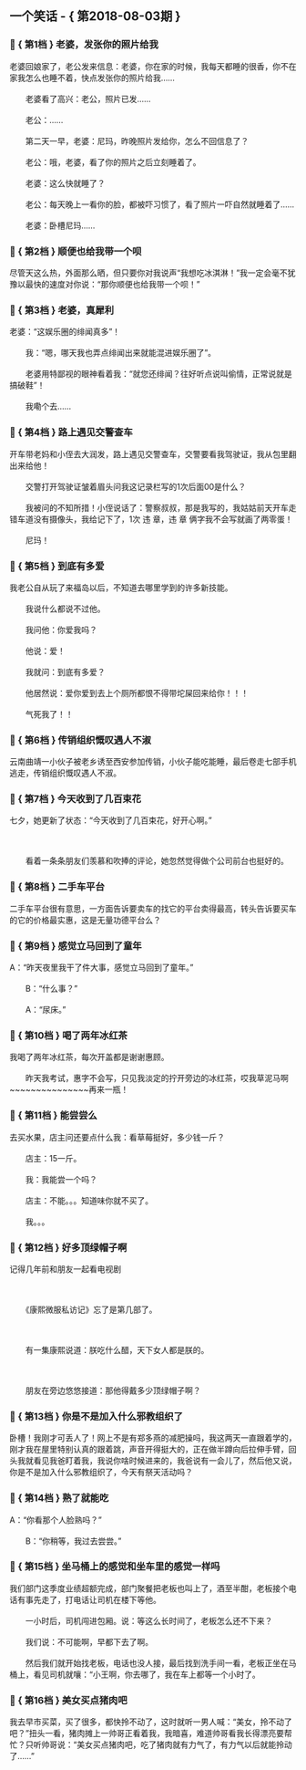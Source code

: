 ## 一个笑话 - { 第2018-08-03期 }
</hr>

### :jack_o_lantern: { 第1档 } 老婆，发张你的照片给我
老婆回娘家了，老公发来信息：老婆，你在家的时候，我每天都睡的很香，你不在家我怎么也睡不着，快点发张你的照片给我……<br/><br/>　　老婆看了高兴：老公，照片已发……<br/><br/>　　老公：……<br/><br/>　　第二天一早，老婆：尼玛，昨晚照片发给你，怎么不回信息了？<br/><br/>　　老公：哦，老婆，看了你的照片之后立刻睡着了。<br/><br/>　　老婆：这么快就睡了？<br/><br/>　　老公：每天晚上一看你的脸，都被吓习惯了，看了照片一吓自然就睡着了……<br/><br/>　　老婆：卧槽尼玛……


### :jack_o_lantern: { 第2档 } 顺便也给我带一个呗
尽管天这么热，外面那么晒，但只要你对我说声“我想吃冰淇淋！”我一定会毫不犹豫以最快的速度对你说：“那你顺便也给我带一个呗！”


### :jack_o_lantern: { 第3档 } 老婆，真犀利
老婆：“这娱乐圈的绯闻真多”！<br/><br/>　　我：“嗯，哪天我也弄点绯闻出来就能混进娱乐圈了”。<br/><br/>　　老婆用特鄙视的眼神看着我：“就您还绯闻？往好听点说叫偷情，正常说就是搞破鞋”！<br/><br/>　　我嘞个去……


### :jack_o_lantern: { 第4档 } 路上遇见交警查车
开车带老妈和小侄去大润发，路上遇见交警查车，交警要看我驾驶证，我从包里翻出来给他！<br/><br/>　　交警打开驾驶证皱着眉头问我这记录栏写的1次后面00是什么？<br/><br/>　　我被问的不知所措！小侄说话了：警察叔叔，那是我写的，我姑姑前天开车走错车道没有摄像头，我给记下了，1次 违 章，违 章 俩字我不会写就画了两零蛋！<br/><br/>　　尼玛！


### :jack_o_lantern: { 第5档 } 到底有多爱
我老公自从玩了来福岛以后，不知道去哪里学到的许多新技能。<br/><br/>　　我说什么都说不过他。<br/><br/>　　我问他：你爱我吗？<br/><br/>　　他说：爱！<br/><br/>　　我就问：到底有多爱？<br/><br/>　　他居然说：爱你爱到去上个厕所都恨不得带坨屎回来给你！！！<br/><br/>　　气死我了！！


### :jack_o_lantern: { 第6档 } 传销组织慨叹遇人不淑
云南曲靖一小伙子被老乡诱至西安参加传销，小伙子能吃能睡，最后卷走七部手机逃走，传销组织慨叹遇人不淑。


### :jack_o_lantern: { 第7档 } 今天收到了几百束花
七夕，她更新了状态：“今天收到了几百束花，好开心啊。”<br/><br/><br/><br/>　　看着一条条朋友们羡慕和吹捧的评论，她忽然觉得做个公司前台也挺好的。


### :jack_o_lantern: { 第8档 } 二手车平台
二手车平台很有意思，一方面告诉要卖车的找它的平台卖得最高，转头告诉要买车的它的价格最实惠，这是无量功德平台么？


### :jack_o_lantern: { 第9档 } 感觉立马回到了童年
A：“昨天夜里我干了件大事，感觉立马回到了童年。”<br/><br/>　　B：“什么事？”<br/><br/>　　A：“尿床。”


### :jack_o_lantern: { 第10档 } 喝了两年冰红茶
我喝了两年冰红茶，每次开盖都是谢谢惠顾。<br/><br/>　　昨天我考试，惠字不会写，只见我淡定的拧开旁边的冰红茶，哎我草泥马啊~~~~~~~~~~~~~~~再来一瓶！


### :jack_o_lantern: { 第11档 } 能尝尝么
去买水果，店主问还要点什么我：看草莓挺好，多少钱一斤？<br/><br/>　　店主：15一斤。<br/><br/>　　我：我能尝一个吗？<br/><br/>　　店主：不能。。。知道味你就不买了。<br/><br/>　　我。。。


### :jack_o_lantern: { 第12档 } 好多顶绿帽子啊
记得几年前和朋友一起看电视剧<br/><br/><br/><br/>　　《康熙微服私访记》忘了是第几部了。<br/><br/><br/><br/>　　有一集康熙说道：朕吃什么醋，天下女人都是朕的。<br/><br/><br/><br/>　　朋友在旁边悠悠接道：那他得戴多少顶绿帽子啊？


### :jack_o_lantern: { 第13档 } 你是不是加入什么邪教组织了
卧槽！我刚才可丢人了！网上不是有郑多燕的减肥操吗，我这两天一直跟着学的，刚才我在屋里特别认真的跟着跳，声音开得挺大的，正在做半蹲向后拉伸手臂，回头我就看见我爸盯着我，我说你啥时候进来的，我爸说有一会儿了，然后他又说，你是不是加入什么邪教组织了，今天有祭天活动吗？


### :jack_o_lantern: { 第14档 } 熟了就能吃
A：“你看那个人脸熟吗？”<br/><br/>　　B：“你稍等，我过去尝尝。”


### :jack_o_lantern: { 第15档 } 坐马桶上的感觉和坐车里的感觉一样吗
我们部门这季度业绩超额完成，部门聚餐把老板也叫上了，酒至半酣，老板接个电话有事先走了，打电话让司机在楼下等他。<br/><br/>　　一小时后，司机闯进包厢。说：等这么长时间了，老板怎么还不下来？<br/><br/>　　我们说：不可能啊，早都下去了啊。<br/><br/>　　然后我们就开始找老板，电话也没人接，最后找到洗手间一看，老板正坐在马桶上，看见司机就嚷：“小王啊，你去哪了，我在车上都等一个小时了。


### :jack_o_lantern: { 第16档 } 美女买点猪肉吧
我去早市买菜，买了很多，都快拎不动了，这时就听一男人喊：“美女，拎不动了吧？”扭头一看，猪肉摊上一帅哥正看着我，我暗喜，难道帅哥看我长得漂亮要帮忙？只听帅哥说：“美女买点猪肉吧，吃了猪肉就有力气了，有力气以后就能拎动了……”

